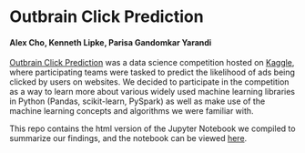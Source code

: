# Outbrain Click Prediction
#### Alex Cho, Kenneth Lipke, Parisa Gandomkar Yarandi 

[Outbrain Click Prediction](https://www.kaggle.com/c/outbrain-click-prediction) was a data science competition hosted on [Kaggle](https://www.kaggle.com/), where participating teams were tasked to predict the likelihood of ads being clicked by users on websites. We decided to participate in the competition as a way to learn more about various widely used machine learning libraries in Python (Pandas, scikit-learn, PySpark) as well as make use of the machine learning concepts and algorithms we were familiar with.

This repo contains the html version of the Jupyter Notebook we compiled to summarize our findings, and the notebook can be viewed [here](https://aybcho.github.io/outbrain-click-prediction/).
